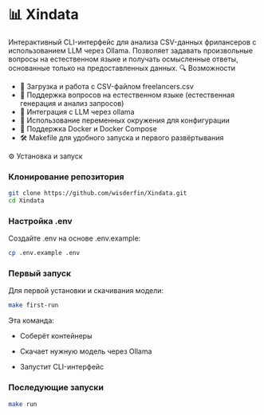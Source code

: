 # 📊 Xindata

Интерактивный CLI-интерфейс для анализа CSV-данных фрилансеров с использованием LLM через Ollama. Позволяет задавать произвольные вопросы на естественном языке и получать осмысленные ответы, основанные только на предоставленных данных.
🔍 Возможности
- 📁 Загрузка и работа с CSV-файлом freelancers.csv
- 💬 Поддержка вопросов на естественном языке (естественная генерация и анализ запросов)
- 🧠 Интеграция с LLM через ollama
- 🔧 Использование переменных окружения для конфигурации
- 🐳 Поддержка Docker и Docker Compose
- 🛠️ Makefile для удобного запуска и первого развёртывания


⚙️ Установка и запуск
### Клонирование репозитория
```sh
git clone https://github.com/wisderfin/Xindata.git
cd Xindata
```

### Настройка .env

Создайте .env на основе .env.example:
```sh
cp .env.example .env
```

### Первый запуск

Для первой установки и скачивания модели:

```sh
make first-run
```

Эта команда:

- Соберёт контейнеры

- Скачает нужную модель через Ollama

- Запустит CLI-интерфейс


### Последующие запуски
```sh
make run
```
